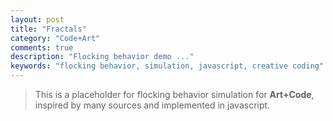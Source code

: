 ```yaml
---
layout: post
title: "Fractals"
category: "Code+Art"
comments: true
description: "Flocking behavior demo ..."
keywords: "flocking behavior, simulation, javascript, creative coding"
---
```


> This is a placeholder for flocking behavior simulation for **Art+Code**, inspired by many sources and implemented in javascript.